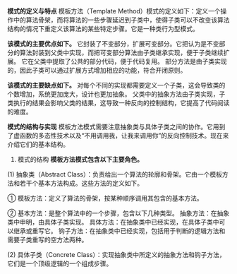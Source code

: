 **模式的定义与特点**
模板方法（Template Method）模式的定义如下：定义一个操作中的算法骨架，而将算法的一些步骤延迟到子类中，使得子类可以不改变该算法结构的情况下重定义该算法的某些特定步骤。它是一种类行为型模式。

**该模式的主要优点如下。**
它封装了不变部分，扩展可变部分。它把认为是不变部分的算法封装到父类中实现，而把可变部分算法由子类继承实现，便于子类继续扩展。
它在父类中提取了公共的部分代码，便于代码复用。
部分方法是由子类实现的，因此子类可以通过扩展方式增加相应的功能，符合开闭原则。

**该模式的主要缺点如下。**
对每个不同的实现都需要定义一个子类，这会导致类的个数增加，系统更加庞大，设计也更加抽象。
父类中的抽象方法由子类实现，子类执行的结果会影响父类的结果，这导致一种反向的控制结构，它提高了代码阅读的难度。

**模式的结构与实现**
模板方法模式需要注意抽象类与具体子类之间的协作。它用到了虚函数的多态性技术以及“不用调用我，让我来调用你”的反向控制技术。现在来介绍它们的基本结构。
1. 模式的结构
**模板方法模式包含以下主要角色。**

(1) 抽象类（Abstract Class）：负责给出一个算法的轮廓和骨架。它由一个模板方法和若干个基本方法构成。这些方法的定义如下。

① 模板方法：定义了算法的骨架，按某种顺序调用其包含的基本方法。

② 基本方法：是整个算法中的一个步骤，包含以下几种类型。
抽象方法：在抽象类中申明，由具体子类实现。
具体方法：在抽象类中已经实现，在具体子类中可以继承或重写它。
钩子方法：在抽象类中已经实现，包括用于判断的逻辑方法和需要子类重写的空方法两种。

(2) 具体子类（Concrete Class）：实现抽象类中所定义的抽象方法和钩子方法，它们是一个顶级逻辑的一个组成步骤。
